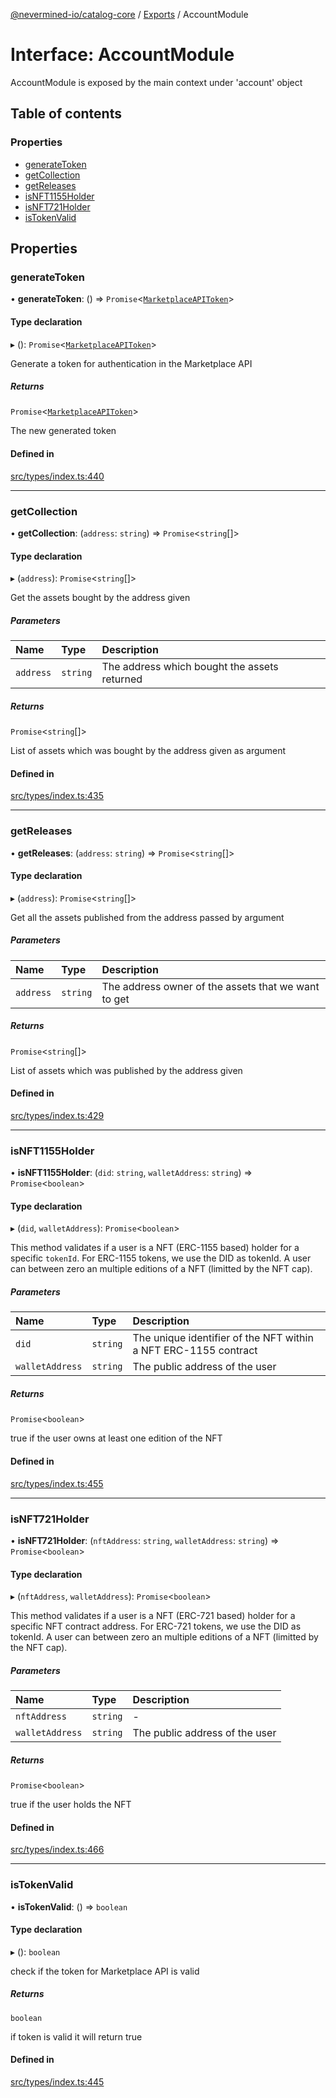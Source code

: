 [@nevermined-io/catalog-core](../README.md) / [Exports](../modules.md) / AccountModule

# Interface: AccountModule

AccountModule is exposed by the main context
under 'account' object

## Table of contents

### Properties

- [generateToken](AccountModule.md#generatetoken)
- [getCollection](AccountModule.md#getcollection)
- [getReleases](AccountModule.md#getreleases)
- [isNFT1155Holder](AccountModule.md#isnft1155holder)
- [isNFT721Holder](AccountModule.md#isnft721holder)
- [isTokenValid](AccountModule.md#istokenvalid)

## Properties

### generateToken

• **generateToken**: () => `Promise`<[`MarketplaceAPIToken`](MarketplaceAPIToken.md)\>

#### Type declaration

▸ (): `Promise`<[`MarketplaceAPIToken`](MarketplaceAPIToken.md)\>

Generate a token for authentication in the Marketplace API

##### Returns

`Promise`<[`MarketplaceAPIToken`](MarketplaceAPIToken.md)\>

The new generated token

#### Defined in

[src/types/index.ts:440](https://github.com/nevermined-io/components-catalog/blob/0f2a278/lib/src/types/index.ts#L440)

___

### getCollection

• **getCollection**: (`address`: `string`) => `Promise`<`string`[]\>

#### Type declaration

▸ (`address`): `Promise`<`string`[]\>

Get the assets bought by the address given

##### Parameters

| Name | Type | Description |
| :------ | :------ | :------ |
| `address` | `string` | The address which bought the assets returned |

##### Returns

`Promise`<`string`[]\>

List of assets which was bought by the address given as argument

#### Defined in

[src/types/index.ts:435](https://github.com/nevermined-io/components-catalog/blob/0f2a278/lib/src/types/index.ts#L435)

___

### getReleases

• **getReleases**: (`address`: `string`) => `Promise`<`string`[]\>

#### Type declaration

▸ (`address`): `Promise`<`string`[]\>

Get all the assets published from the address passed by argument

##### Parameters

| Name | Type | Description |
| :------ | :------ | :------ |
| `address` | `string` | The address owner of the assets that we want to get |

##### Returns

`Promise`<`string`[]\>

List of assets which was published by the address given

#### Defined in

[src/types/index.ts:429](https://github.com/nevermined-io/components-catalog/blob/0f2a278/lib/src/types/index.ts#L429)

___

### isNFT1155Holder

• **isNFT1155Holder**: (`did`: `string`, `walletAddress`: `string`) => `Promise`<`boolean`\>

#### Type declaration

▸ (`did`, `walletAddress`): `Promise`<`boolean`\>

This method validates if a user is a NFT (ERC-1155 based) holder for a specific `tokenId`.
For ERC-1155 tokens, we use the DID as tokenId. A user can between zero an multiple editions
of a NFT (limitted by the NFT cap).

##### Parameters

| Name | Type | Description |
| :------ | :------ | :------ |
| `did` | `string` | The unique identifier of the NFT within a NFT ERC-1155 contract |
| `walletAddress` | `string` | The public address of the user |

##### Returns

`Promise`<`boolean`\>

true if the user owns at least one edition of the NFT

#### Defined in

[src/types/index.ts:455](https://github.com/nevermined-io/components-catalog/blob/0f2a278/lib/src/types/index.ts#L455)

___

### isNFT721Holder

• **isNFT721Holder**: (`nftAddress`: `string`, `walletAddress`: `string`) => `Promise`<`boolean`\>

#### Type declaration

▸ (`nftAddress`, `walletAddress`): `Promise`<`boolean`\>

This method validates if a user is a NFT (ERC-721 based) holder for a specific NFT contract address.
For ERC-721 tokens, we use the DID as tokenId. A user can between zero an multiple editions
of a NFT (limitted by the NFT cap).

##### Parameters

| Name | Type | Description |
| :------ | :------ | :------ |
| `nftAddress` | `string` | - |
| `walletAddress` | `string` | The public address of the user |

##### Returns

`Promise`<`boolean`\>

true if the user holds the NFT

#### Defined in

[src/types/index.ts:466](https://github.com/nevermined-io/components-catalog/blob/0f2a278/lib/src/types/index.ts#L466)

___

### isTokenValid

• **isTokenValid**: () => `boolean`

#### Type declaration

▸ (): `boolean`

check if the token for Marketplace API is valid

##### Returns

`boolean`

if token is valid it will return true

#### Defined in

[src/types/index.ts:445](https://github.com/nevermined-io/components-catalog/blob/0f2a278/lib/src/types/index.ts#L445)
